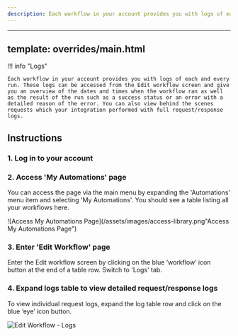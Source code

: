 ```yaml
---
description: Each workflow in your account provides you with logs of each and every run. These logs can be accessed from the Edit workflow screen and give you an overview of the dates and times when the workflow ran as well as the result of the run such as a success status or an error with a detailed reason of the error.
---
```

---
template: overrides/main.html
---

!!! info "Logs"

    Each workflow in your account provides you with logs of each and every run. These logs can be accessed from the Edit workflow screen and give you an overview of the dates and times when the workflow ran as well as the result of the run such as a success status or an error with a detailed reason of the error. You can also view behind the scenes requests which your integration performed with full request/response logs.


## Instructions
### 1. Log in to your account

### 2. Access 'My Automations' page

  You can access the page via the main menu by expanding  the 'Automations' menu item and selecting 'My Automations'. You should see a table listing all your workflows here.

  ![Access My Automations Page](/assets/images/access-library.png"Access My Automations Page")

### 3. Enter 'Edit Workflow' page

  Enter the Edit workflow screen by clicking on the blue ‘workflow’ icon button at the end of a table row. Switch to 'Logs' tab.

### 4. Expand logs table to view detailed request/response logs

  To view individual request logs, expand the log table row and click on the blue ‘eye’ icon button.


![Edit Workflow - Logs](/assets/images/edit-integration-logs.gif "Edit Workflow - Logs")

